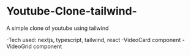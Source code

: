 # Youtube-Clone-tailwind-
A simple clone of youtube using tailwind

-Tech used: nextjs, typescript, tailwind, react
-VideoCard component
-VideoGrid component
